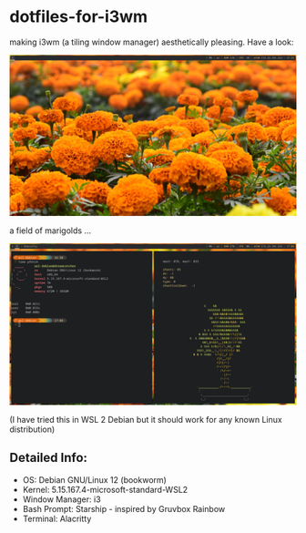 # dotfiles-for-i3wm
making i3wm (a tiling window manager) aesthetically pleasing.
Have a look:

![i3wm_1](https://github.com/21-0075-disha/dotfiles-for-i3wm/blob/main/i3wm-1.png)

a field of marigolds ...

![i3wm_2](https://github.com/21-0075-disha/dotfiles-for-i3wm/blob/main/i3wm-alacritty.png)

(I have tried this in WSL 2 Debian but it should work for any known Linux distribution)

## Detailed Info:
- OS: Debian GNU/Linux 12 (bookworm)
- Kernel: 5.15.167.4-microsoft-standard-WSL2
- Window Manager: i3
- Bash Prompt: Starship - inspired by Gruvbox Rainbow
- Terminal: Alacritty
